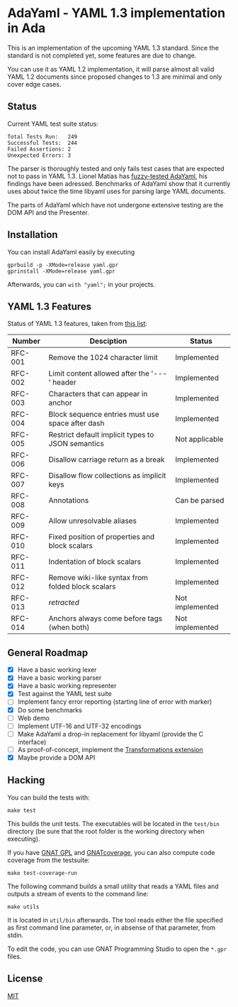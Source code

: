 # AdaYaml - YAML 1.3 implementation in Ada

This is an implementation of the upcoming YAML 1.3 standard. Since the standard
is not completed yet, some features are due to change.

You can use it as YAML 1.2 implementation, it will parse almost all valid
YAML 1.2 documents since proposed changes to 1.3 are minimal and only cover edge
cases.

## Status

Current YAML test suite status:

```
Total Tests Run:   249
Successful Tests:  244
Failed Assertions: 2
Unexpected Errors: 3
```

The parser is thoroughly tested and only fails test cases that are expected not
to pass in YAML 1.3. Lionel Matias has [fuzzy-tested AdaYaml][3], his findings
have been adressed. Benchmarks of AdaYaml show that it currently uses about
twice the time libyaml uses for parsing large YAML documents.

The parts of AdaYaml which have not undergone extensive testing are the DOM API
and the Presenter.

## Installation

You can install AdaYaml easily by executing

    gprbuild -p -XMode=release yaml.gpr
    gprinstall -XMode=release yaml.gpr

Afterwards, you can `with "yaml";` in your projects.

## YAML 1.3 Features

Status of YAML 1.3 features, taken from [this list][1]:

| Number  | Desciption                                       | Status
|---------|--------------------------------------------------|----------
| RFC-001 | Remove the 1024 character limit                  | Implemented
| RFC-002 | Limit content allowed after the '---' header     | Implemented
| RFC-003 | Characters that can appear in anchor             | Implemented
| RFC-004 | Block sequence entries must use space after dash | Implemented
| RFC-005 | Restrict default implicit types to JSON semantics| Not applicable
| RFC-006 | Disallow carriage return as a break              | Implemented
| RFC-007 | Disallow flow collections as implicit keys       | Implemented
| RFC-008 | Annotations                                      | Can be parsed
| RFC-009 | Allow unresolvable aliases                       | Implemented
| RFC-010 | Fixed position of properties and block scalars   | Implemented
| RFC-011 | Indentation of block scalars                     | Implemented
| RFC-012 | Remove wiki-like syntax from folded block scalars| Implemented
| RFC-013 | *retracted*                                      | Not implemented
| RFC-014 | Anchors always come before tags (when both)      | Not implemented

## General Roadmap

 - [x] Have a basic working lexer
 - [x] Have a basic working parser
 - [x] Have a basic working representer
 - [x] Test against the YAML test suite
 - [ ] Implement fancy error reporting (starting line of error with marker)
 - [x] Do some benchmarks
 - [ ] Web demo
 - [ ] Implement UTF-16 and UTF-32 encodings
 - [ ] Make AdaYaml a drop-in replacement for libyaml (provide the C interface)
 - [ ] As proof-of-concept, implement the [Transformations extension][2]
 - [x] Maybe provide a DOM API

## Hacking

You can build the tests with:

    make test

This builds the unit tests. The executables will be located in the
`test/bin` directory (be sure that the root folder is the working directory when
executing).

If you have [GNAT GPL](http://libre.adacore.com/download/configurations) and
[GNATcoverage](https://github.com/AdaCore/gnatcoverage), you can also compute
code coverage from the testsuite:

    make test-coverage-run

The following command builds a small utility that reads a YAML files and outputs
a stream of events to the command line:

    make utils

It is located in `util/bin` afterwards. The tool reads either the file
specified as first command line parameter, or, in absense of that parameter,
from stdin.

To edit the code, you can use GNAT Programming Studio to open the `*.gpr` files.

## License

[MIT](copying.txt)

 [1]: https://github.com/yaml/summit.yaml.io/wiki/YAML-RFC-Index
 [2]: https://github.com/yaml/summit.yaml.io/wiki/The-Transformations-Extension
 [3]: https://blog.adacore.com/running-american-fuzzy-lop-on-your-ada-code